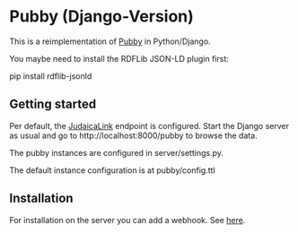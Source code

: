 # Pubby (Django-Version)

This is a reimplementation of [Pubby](http://wifo5-03.informatik.uni-mannheim.de/pubby/) in Python/Django.

You maybe need to install the RDFLib JSON-LD plugin first:

pip install rdflib-jsonld

## Getting started

Per default, the [JudaicaLink](http://web.judaicalink.org/) endpoint is configured. Start the Django server as usual and go to http://localhost:8000/pubby to browse the data.

The pubby instances are configured in server/settings.py.

The default instance configuration is at pubby/config.ttl 

## Installation

For installation on the server you can add a webhook. See [here](https://github.com/FlorianRupp/django-webhook-consume.git).

